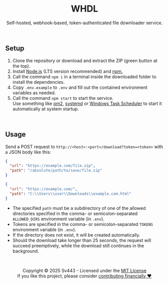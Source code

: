 <div style="text-align: center;" align="center">

# WHDL
Self-hosted, webhook-based, token-authenticated file downloader service.

</div>

<br>

## Setup
1. Clone the repository or download and extract the ZIP (green button at the top).
2. Install [Node.js](https://nodejs.org/) (LTS version recommended) and [npm.](https://npmjs.com/)
3. Call the command `npm i` in a terminal inside the downloaded folder to install the dependencies.
4. Copy `.env.example` to `.env` and fill out the contained environment variables as needed.
5. Call the command `npm start` to start the service.  
  Use something like [pm2](https://pm2.keymetrics.io/), [systemd](https://wiki.archlinux.org/title/systemd) or [Windows Task Scheduler](https://docs.microsoft.com/en-us/windows/win32/taskschd/task-scheduler-start-page) to start it automatically at system startup.

<br>

## Usage
Send a POST request to `http://<host>:<port>/download?token=<token>` with a JSON body like this:
```json
{
  "url": "https://example.com/file.zip",
  "path": "/absolute/path/to/save/file.zip"
}
```
```json
{
  "url": "https://example.com/",
  "path": "C:\\Users\\user\\Downloads\\example.com.html"
}
```

- The specified `path` must be a subdirectory of one of the allowed directories specified in the comma- or semicolon-separated `ALLOWED_DIRS` environment variable (in `.env`).
- Tokens are specified in the comma- or semicolon-separated `TOKENS` environment variable (in `.env`).
- If the directory does not exist, it will be created automatically.
- Should the download take longer than 25 seconds, the request will succeed preemptively, while the download still continues in the background.

<br>

<div style="text-align: center;" align="center">

Copyright © 2025 Sv443 - Licensed under the [MIT License](./LICENSE.txt)  
If you like this project, please consider [contributing financially ❤️](https://github.com/sponsors/Sv443)

</div>
